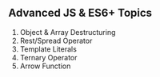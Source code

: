 ## Advanced JS & ES6+ Topics 
1. Object & Array Destructuring
2. Rest/Spread Operator
3. Template Literals
4. Ternary Operator
5. Arrow Function